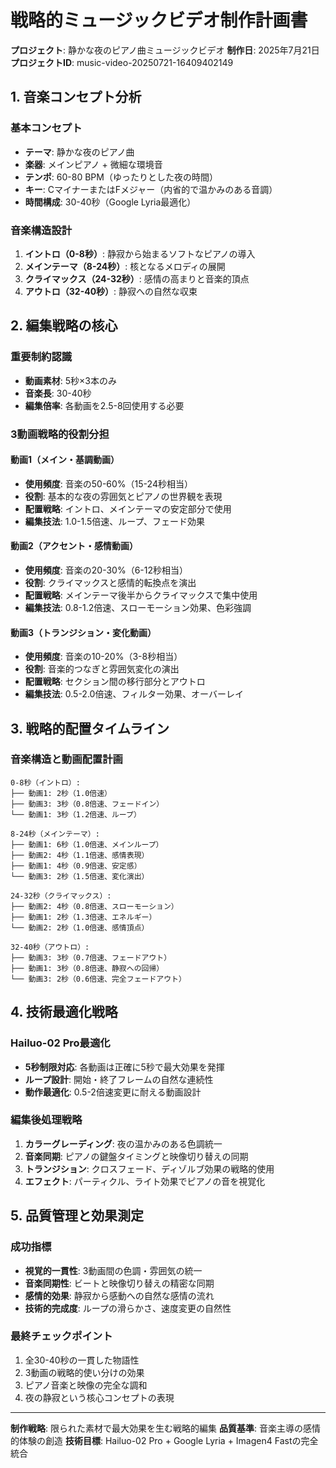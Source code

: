 # 戦略的ミュージックビデオ制作計画書
**プロジェクト**: 静かな夜のピアノ曲ミュージックビデオ
**制作日**: 2025年7月21日
**プロジェクトID**: music-video-20250721-16409402149

## 1. 音楽コンセプト分析

### 基本コンセプト
- **テーマ**: 静かな夜のピアノ曲
- **楽器**: メインピアノ + 微細な環境音
- **テンポ**: 60-80 BPM（ゆったりとした夜の時間）
- **キー**: CマイナーまたはFメジャー（内省的で温かみのある音調）
- **時間構成**: 30-40秒（Google Lyria最適化）

### 音楽構造設計
1. **イントロ（0-8秒）**: 静寂から始まるソフトなピアノの導入
2. **メインテーマ（8-24秒）**: 核となるメロディの展開
3. **クライマックス（24-32秒）**: 感情の高まりと音楽的頂点
4. **アウトロ（32-40秒）**: 静寂への自然な収束

## 2. 編集戦略の核心

### **重要制約認識**
- **動画素材**: 5秒×3本のみ
- **音楽長**: 30-40秒
- **編集倍率**: 各動画を2.5-8回使用する必要

### **3動画戦略的役割分担**

#### **動画1（メイン・基調動画）**
- **使用頻度**: 音楽の50-60%（15-24秒相当）
- **役割**: 基本的な夜の雰囲気とピアノの世界観を表現
- **配置戦略**: イントロ、メインテーマの安定部分で使用
- **編集技法**: 1.0-1.5倍速、ループ、フェード効果

#### **動画2（アクセント・感情動画）**
- **使用頻度**: 音楽の20-30%（6-12秒相当）
- **役割**: クライマックスと感情的転換点を演出
- **配置戦略**: メインテーマ後半からクライマックスで集中使用
- **編集技法**: 0.8-1.2倍速、スローモーション効果、色彩強調

#### **動画3（トランジション・変化動画）**
- **使用頻度**: 音楽の10-20%（3-8秒相当）
- **役割**: 音楽的つなぎと雰囲気変化の演出
- **配置戦略**: セクション間の移行部分とアウトロ
- **編集技法**: 0.5-2.0倍速、フィルター効果、オーバーレイ

## 3. 戦略的配置タイムライン

### **音楽構造と動画配置計画**
```
0-8秒（イントロ）:
├── 動画1: 2秒（1.0倍速）
├── 動画3: 3秒（0.8倍速、フェードイン）
└── 動画1: 3秒（1.2倍速、ループ）

8-24秒（メインテーマ）:
├── 動画1: 6秒（1.0倍速、メインループ）
├── 動画2: 4秒（1.1倍速、感情表現）
├── 動画1: 4秒（0.9倍速、安定感）
└── 動画3: 2秒（1.5倍速、変化演出）

24-32秒（クライマックス）:
├── 動画2: 4秒（0.8倍速、スローモーション）
├── 動画1: 2秒（1.3倍速、エネルギー）
└── 動画2: 2秒（1.0倍速、感情頂点）

32-40秒（アウトロ）:
├── 動画3: 3秒（0.7倍速、フェードアウト）
├── 動画1: 3秒（0.8倍速、静寂への回帰）
└── 動画3: 2秒（0.6倍速、完全フェードアウト）
```

## 4. 技術最適化戦略

### **Hailuo-02 Pro最適化**
- **5秒制限対応**: 各動画は正確に5秒で最大効果を発揮
- **ループ設計**: 開始・終了フレームの自然な連続性
- **動作最適化**: 0.5-2倍速変更に耐える動画設計

### **編集後処理戦略**
1. **カラーグレーディング**: 夜の温かみのある色調統一
2. **音楽同期**: ピアノの鍵盤タイミングと映像切り替えの同期
3. **トランジション**: クロスフェード、ディゾルブ効果の戦略的使用
4. **エフェクト**: パーティクル、ライト効果でピアノの音を視覚化

## 5. 品質管理と効果測定

### **成功指標**
- **視覚的一貫性**: 3動画間の色調・雰囲気の統一
- **音楽同期性**: ビートと映像切り替えの精密な同期
- **感情的効果**: 静寂から感動への自然な感情の流れ
- **技術的完成度**: ループの滑らかさ、速度変更の自然性

### **最終チェックポイント**
1. 全30-40秒の一貫した物語性
2. 3動画の戦略的使い分けの効果
3. ピアノ音楽と映像の完全な調和
4. 夜の静寂という核心コンセプトの表現

---
**制作戦略**: 限られた素材で最大効果を生む戦略的編集
**品質基準**: 音楽主導の感情的体験の創造
**技術目標**: Hailuo-02 Pro + Google Lyria + Imagen4 Fastの完全統合